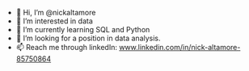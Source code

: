 - 👋 Hi, I’m @nickaltamore
- 👀 I’m interested in data
- 🌱 I’m currently learning SQL and Python
- 💞️ I’m looking for a position in data analysis.
- 📫 Reach me through linkedIn: www.linkedin.com/in/nick-altamore-85750864
